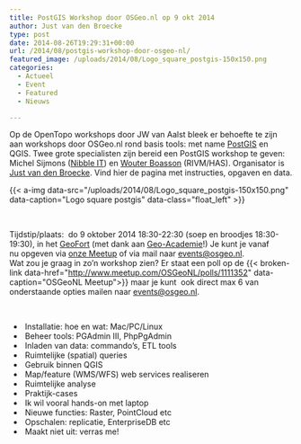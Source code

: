 ```yaml
---
title: PostGIS Workshop door OSGeo.nl op 9 okt 2014
author: Just van den Broecke
type: post
date: 2014-08-26T19:29:31+00:00
url: /2014/08/postgis-workshop-door-osgeo-nl/
featured_image: /uploads/2014/08/Logo_square_postgis-150x150.png
categories:
  - Actueel
  - Event
  - Featured
  - Nieuws

---
```

Op de OpenTopo workshops door JW van Aalst bleek er behoefte te zijn aan workshops door OSGeo.nl rond basis tools: met name [PostGIS][1] en QGIS. Twee grote specialisten zijn bereid een PostGIS workshop te geven: Michel Sijmons ([Nibble IT][2]) en [Wouter Boasson][3] (RIVM/HAS). Organisator is [Just van den Broecke][4]. Vind hier de pagina met instructies, opgaven en data.  

<!-- <img loading="lazy" class="alignleft wp-image-343" src="/uploads/2014/08/Logo_square_postgis-300x300.png" alt="Logo_square_postgis" width="112" height="112" srcset="/uploads/2014/08/Logo_square_postgis.png 300w, /uploads/2014/08/Logo_square_postgis-150x150.png 150w" sizes="(max-width: 112px) 100vw, 112px" /> -->
{{< a-img data-src="/uploads/2014/08/Logo_square_postgis-150x150.png" data-caption="Logo square postgis" data-class="float_left" >}}

&nbsp;

Tijdstip/plaats:  do 9 oktober 2014 18:30-22:30 (soep en broodjes 18:30-19:30), in het [GeoFort][5] (met dank aan [Geo-Academie][6]!) Je kunt je vanaf nu opgeven via [onze Meetup][7] of via mail naar <events@osgeo.nl>.  
Wat zou je graag in zo&#8217;n workshop zien? Er staat een poll op de {{< broken-link data-href="http://www.meetup.com/OSGeoNL/polls/1111352" data-caption="OSGeoNL Meetup">}} <!-- {.moz-txt-link-freetext.broken_link} --> maar je kunt  ook direct max 6 van onderstaande opties mailen naar <events@osgeo.nl>.

&nbsp;

  *  Installatie: hoe en wat: Mac/PC/Linux
  *  Beheer tools: PGAdmin III, PhpPgAdmin
  *  Inladen van data: commando&#8217;s, ETL tools
  *  Ruimtelijke (spatial) queries
  *  Gebruik binnen QGIS
  *  Map/feature (WMS/WFS) web services realiseren
  *  Ruimtelijke analyse
  *  Praktijk-cases
  *  Ik wil vooral hands-on met laptop
  *  Nieuwe functies: Raster, PointCloud etc
  *  Opschalen: replicatie, EnterpriseDB etc
  *  Maakt niet uit: verras me!

 [1]: http://postgis.net/
 [2]: http://www.nibble-it.nl/
 [3]: https://www.linkedin.com/pub/wouter-boasson/5/471/606
 [4]: http://wiki.osgeo.org/wiki/Just_van_den_Broecke
 [5]: http://www.geofort.nl/
 [6]: http://geo-academie.nl
 [7]: http://www.meetup.com/OSGeoNL/events/202043712/